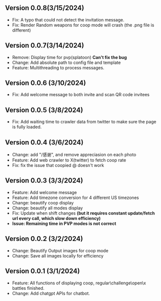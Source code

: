 ## Version 0.0.8(3/15/2024)
 * Fix: A typo that could not detect the invitation message.
 * Fix: Render Random weapons for coop mode will crash (the .png file is different)

## Version 0.0.7(3/14/2024)
 * Remove: Display time for pvp(splatoon) <strong> Can't fix the bug</strong>
 * Change: Add absolute path to config file and template
 * Feature: Multithreading to process messages.

## Version 0.0.6 (3/10/2024)
 * Fix: Add welcome message to both invite and scan QR code invitees

## Version 0.0.5 (3/8/2024)
 * Fix: Add waiting time to crawler data from twitter to make sure the page is fully loaded.

## Version 0.0.4 (3/6/2024)
 * Change: add "/感谢", and remove appreciasion on each photo
 * Feature: Add web crawler to X(twitter) to fetch coop rate 
 * Fix: fix the issue that coopied @ doesn't work 

## Version 0.0.3 (3/3/2024)
 * Feature: Add welcome message
 * Feature: Add timezone conversion for 4 different US timezones
 * Change: beautify coop display 
 * Change: beautify all modes display
 * Fix: Update when shift changes <strong>(but it requires constant update/fetch url every call, which slow down efficiency)</strong>
 * <strong>Issue: Remaining time in PVP modes is not correct </strong>

## Version 0.0.2 (3/2/2024)
 * Change: Beautify Output images for coop mode
 * Change: Save all images locally for efficiency

## Version 0.0.1 (3/1/2024)
 * Feature: All functions of displaying coop, regular\challenge\open\x battles finished.
 * Change: Add chatgpt APIs for chatbot.
